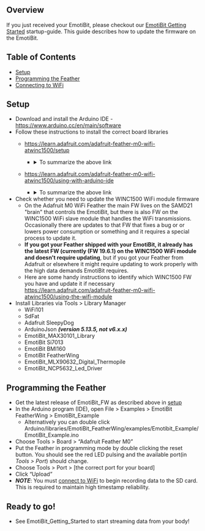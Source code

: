 ## Overview
If you just received your EmotiBit, please checkout our [EmotiBit Getting Started](https://github.com/EmotiBit/EmotiBit_Docs/blob/EmotiBit-V2/Hello_EmotiBit-Introduction_to_EmotiBit/EmotiBit_Getting_Started.md) startup-guide.
This guide describes how to update the firmware on the EmotiBit.
## Table of Contents
- [Setup](#setup)
- [Programming the Feather](#programming-the-feather)
- [Connecting to WiFi](#connecting-to-wifi)

## Setup
- Download and install the Arduino IDE - https://www.arduino.cc/en/main/software
- Follow these instructions to install the correct board libraries 
  - https://learn.adafruit.com/adafruit-feather-m0-wifi-atwinc1500/setup
    - <details>
      <summary>To summarize the above link</summary>
      <br>
      
        - Preferences > Additional Board Manager URLs
        - Copy-Paste the link: https:<span></span>//adafruit.github.io/arduino-board-index/package_adafruit_index.json
      </details>
  
  - https://learn.adafruit.com/adafruit-feather-m0-wifi-atwinc1500/using-with-arduino-ide
    - <details>
      <summary>To summarize the above link</summary>
      <br>
      
        - Tools>Board: “..”>Boards Manager
          - Install Arduino SAMD Boards
          - Install Adafruit SAMD _**(use version 1.5.1)**_
      </details>
- Check whether you need to update the WINC1500 WiFi module firmware
  - On the Adafruit M0 WiFi Feather the main FW lives on the SAMD21 "brain" that controls the EmotiBit, but there is also FW on the WINC1500 WiFi slave module that handles the WiFi transmissions. Occasionally there are updates to that FW that fixes a bug or or lowers power consumption or something and it requires a special process to update it.
  - **If you got your Feather shipped with your EmotiBit, it already has the latest FW (currently (FW 19.6.1) on the WINC1500 WiFi module and doesn't require updating**, but if you got your Feather from Adafruit or elsewhere it might require updating to work properly with the high data demands EmotiBit requires.
  - Here are some handy instructions to identify which WINC1500 FW you have and update it if necessary https://learn.adafruit.com/adafruit-feather-m0-wifi-atwinc1500/using-the-wifi-module
- Install Libraries via Tools > Library Manager
  - WiFi101
  - SdFat
  - Adafruit SleepyDog
  - ArduinoJson _**(version 5.13.5, not v6.x.x)**_
  - EmotiBit_MAX30101_Library
  - EmotiBit Si7013
  - EmotiBit BMI160
  - EmotiBit FeatherWing
  - EmotiBit_MLX90632_Digital_Thermopile
  - EmotiBit_NCP5632_Led_Driver


## Programming the Feather
- Get the latest release of EmotiBit_FW as described above in [setup](#setup)
- In the Arduino program (IDE), open File > Examples > EmotiBit FeatherWing > EmotiBit_Example
  - Alternatively you can double click Arduino/libraries/EmotiBit_FeatherWing/examples/Emotibit_Example/EmotiBit_Example.ino
- Choose Tools > Board > “Adafruit Feather M0”
- Put the Feather in programming mode by double clicking the reset button. You should see the red LED pulsing and the available port(in _Tools > Port_) should change.
- Choose Tools > Port > [the correct port for your board]
- Click “Upload”
- _**NOTE**_: You must [connect to WiFi](#connecting-to-wifi) to begin recording data to the SD card. This is required to maintain high timestamp reliability.

## Ready to go!
- See EmotiBit_Getting_Started to start streaming data from your body!
